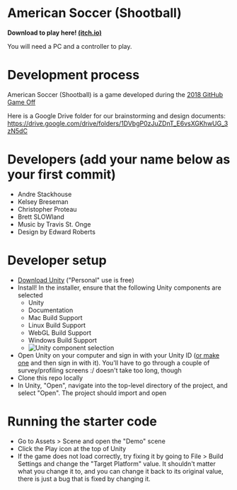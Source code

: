 # American Soccer (Shootball)

**Download to play here! [(itch.io)](https://captainstack.itch.io/american-soccer)**

You will need a PC and a controller to play.


# Development process
American Soccer (Shootball) is a game developed during the [2018 GitHub Game Off](https://blog.github.com/2018-11-01-game-off-2018-theme-announcement/)

Here is a Google Drive folder for our brainstorming and design documents:
https://drive.google.com/drive/folders/1DVbgP0zJuZDnT_E6vsXGKhwUG_3zN5dC

# Developers (add your name below as your first commit)
* Andre Stackhouse
* Kelsey Breseman
* Christopher Proteau
* Brett SLOWland
* Music by Travis St. Onge
* Design by Edward Roberts

# Developer setup
* [Download Unity](https://store.unity.com/) ("Personal" use is free)
* Install! In the installer, ensure that the following Unity components are selected
  * Unity
  * Documentation
  * Mac Build Support
  * Linux Build Support
  * WebGL Build Support
  * Windows Build Support
  * ![Unity component selection](https://lh3.googleusercontent.com/-9ClUidUrqWeg3ByMItYDienMekm8I7B0IQvDxgBrOmK5b92cOtOvDHlb6bjEis7qoVwuHZUmizShsK9eQqGGsVlctRwNJLVH8c6mfjDBjDzJbOkTwlSFGMvfg_6cjBr7LmUye4mJDKsiCkn4eUYskFRvWEWWVAQCJh87H75qy3B6CD-1574yyCniCxCJbdLqAhBRbkALDgGcQ8VmbnlFZOG0riPQ-8NSKyEhG5DrBVjlEtCLP15LtU0BuhhjKrvy_aE8tAhQVup8axAO1GO3WXu4b8gmVyhP0oeHfVYkV1cRI8LoOICYlIxg4TDJ4DCFsWVofAZYwQubGlpBZHp3t1BnTSJbVsQzIpFxOd5Kdk4o2z7XO33tLvZkLIDCB9gj6pbhSpqKPFR3uOHIeQzquZWiK-G2KBkyPdW90bdJW4KbuEK-IuBylbpuR85oron7IcjV-PSfKFRhAqjewMSoeTarbeCzFK4RyTsmw0yHImvNIdmmE73O-aLN5fP-zM3MxZ48hZ7s5ZyyFDcct4PRWol0uG5u-dUuv6nzULGkTSySWICskBAB8VBS9MaNvG-yqYkP81rkKuebKYlRNlycmehAnmMbup5fo1U5RetN3mlzB3Nyfc7q14-zaPgv0RzAFW_9au7CBNqx-nBLQud_xnKp_F5x4slcaVzHTuh13LaPw=w433-h290-no)
* Open Unity on your computer and sign in with your Unity ID ([or make one](https://id.unity.com/en/conversations/8d4556d5-138a-4b0a-9a49-bb6d350e569a012f) and then sign in with it). You'll have to go through a couple of survey/profiling screens :/ doesn't take too long, though
* Clone this repo locally
* In Unity, "Open", navigate into the top-level directory of the project, and select "Open". The project should import and open

# Running the starter code
* Go to Assets > Scene and open the "Demo" scene
* Click the Play icon at the top of Unity
* If the game does not load correctly, try fixing it by going to File > Build Settings and change the "Target Platform" value. It shouldn't matter what you change it to, and you can change it back to its original value, there is just a bug that is fixed by changing it.
